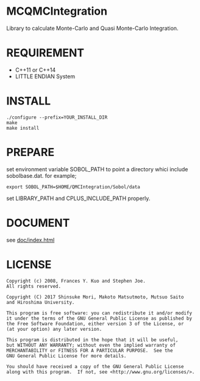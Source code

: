 MCQMCIntegration
================
Library to calculate Monte-Carlo and Quasi Monte-Carlo Integration.

REQUIREMENT
===========
* C++11 or C++14
* LITTLE ENDIAN System

INSTALL
=======

    ./configure --prefix=YOUR_INSTALL_DIR
    make
    make install

PREPARE
=======
set environment variable SOBOL_PATH to point a directory whici include
sobolbase.dat. for example;

    export SOBOL_PATH=$HOME/QMCIntegration/Sobol/data

set LIBRARY_PATH and CPLUS_INCLUDE_PATH properly.

DOCUMENT
========
see [doc/index.html](./doc/index.html)



LICENSE
=======
    Copyright (c) 2008, Frances Y. Kuo and Stephen Joe.
    All rights reserved.

    Copyright (C) 2017 Shinsuke Mori, Makoto Matsutmoto, Mutsuo Saito
    and Hiroshima University.

    This program is free software: you can redistribute it and/or modify
    it under the terms of the GNU General Public License as published by
    the Free Software Foundation, either version 3 of the License, or
    (at your option) any later version.

    This program is distributed in the hope that it will be useful,
    but WITHOUT ANY WARRANTY; without even the implied warranty of
    MERCHANTABILITY or FITNESS FOR A PARTICULAR PURPOSE.  See the
    GNU General Public License for more details.

    You should have received a copy of the GNU General Public License
    along with this program.  If not, see <http://www.gnu.org/licenses/>.
